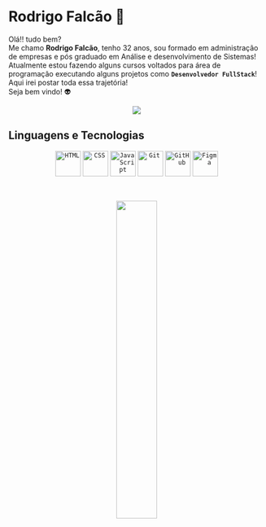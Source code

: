 #  Rodrigo Falcão 🤖

Olá!! tudo bem?<br>
Me chamo **Rodrigo Falcão**, tenho 32 anos, sou formado em administração de empresas e pós graduado em Análise e desenvolvimento de Sistemas!<br>
Atualmente estou fazendo alguns cursos voltados para área de programação executando alguns projetos como **`Desenvolvedor FullStack`**!<br> 
Aqui irei postar toda essa trajetória!<br>
Seja bem vindo! 👽

<div align="center">
 <a href="https://www.linkedin.com/in/rodrigo-falcao-ferreira/" target="_blank"><img src="https://img.shields.io/badge/-LinkedIn-%230077B5?style=for-the-badge&logo=linkedin&logoColor=white" target="_blank"></a> 
</div>

## Linguagens e Tecnologias


<div align="center">
	<code><img width="50" src="https://raw.githubusercontent.com/marwin1991/profile-technology-icons/refs/heads/main/icons/html.png" alt="HTML" title="HTML"/></code>
	<code><img width="50" src="https://raw.githubusercontent.com/marwin1991/profile-technology-icons/refs/heads/main/icons/css.png" alt="CSS" title="CSS"/></code>
	<code><img width="50" src="https://raw.githubusercontent.com/marwin1991/profile-technology-icons/refs/heads/main/icons/javascript.png" alt="JavaScript" title="JavaScript"/></code>
	<code><img width="50" src="https://raw.githubusercontent.com/marwin1991/profile-technology-icons/refs/heads/main/icons/git.png" alt="Git" title="Git"/></code>
	<code><img width="50" src="https://raw.githubusercontent.com/marwin1991/profile-technology-icons/refs/heads/main/icons/github.png" alt="GitHub" title="GitHub"/></code>
	<code><img width="50" src="https://raw.githubusercontent.com/marwin1991/profile-technology-icons/refs/heads/main/icons/figma.png" alt="Figma" title="Figma"/></code>
</div>

<div align="center">
  <p>&nbsp;</p>
  <img src="https://github-readme-stats.vercel.app/api?username=rodrigo-falcao&show_icons=true&theme=radical" width="40%">
</div>


